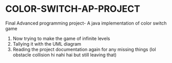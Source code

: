 # COLOR-SWITCH-AP-PROJECT
Final Advanced programming project- A java implementation of color switch game
1. Now trying to make the game of infinite levels
2. Tallying it with the UML diagram
3. Reading the project documentation again for any missing things (lol obstacle collision hi nahi hai but still leaving that)
